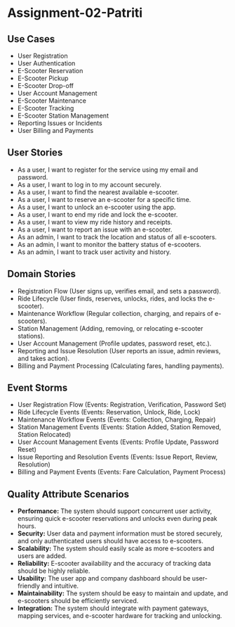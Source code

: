 # Assignment-02-Patriti


## Use Cases
- User Registration
- User Authentication
- E-Scooter Reservation
- E-Scooter Pickup
- E-Scooter Drop-off
- User Account Management
- E-Scooter Maintenance
- E-Scooter Tracking
- E-Scooter Station Management
- Reporting Issues or Incidents
- User Billing and Payments

## User Stories
- As a user, I want to register for the service using my email and password.
- As a user, I want to log in to my account securely.
- As a user, I want to find the nearest available e-scooter.
- As a user, I want to reserve an e-scooter for a specific time.
- As a user, I want to unlock an e-scooter using the app.
- As a user, I want to end my ride and lock the e-scooter.
- As a user, I want to view my ride history and receipts.
- As a user, I want to report an issue with an e-scooter.
- As an admin, I want to track the location and status of all e-scooters.
- As an admin, I want to monitor the battery status of e-scooters.
- As an admin, I want to track user activity and history.

## Domain Stories
- Registration Flow (User signs up, verifies email, and sets a password).
- Ride Lifecycle (User finds, reserves, unlocks, rides, and locks the e-scooter).
- Maintenance Workflow (Regular collection, charging, and repairs of e-scooters).
- Station Management (Adding, removing, or relocating e-scooter stations).
- User Account Management (Profile updates, password reset, etc.).
- Reporting and Issue Resolution (User reports an issue, admin reviews, and takes action).
- Billing and Payment Processing (Calculating fares, handling payments).

## Event Storms
- User Registration Flow (Events: Registration, Verification, Password Set)
- Ride Lifecycle Events (Events: Reservation, Unlock, Ride, Lock)
- Maintenance Workflow Events (Events: Collection, Charging, Repair)
- Station Management Events (Events: Station Added, Station Removed, Station Relocated)
- User Account Management Events (Events: Profile Update, Password Reset)
- Issue Reporting and Resolution Events (Events: Issue Report, Review, Resolution)
- Billing and Payment Events (Events: Fare Calculation, Payment Process)

## Quality Attribute Scenarios
- **Performance:** The system should support concurrent user activity, ensuring quick e-scooter reservations and unlocks even during peak hours.
- **Security:** User data and payment information must be stored securely, and only authenticated users should have access to e-scooters.
- **Scalability:** The system should easily scale as more e-scooters and users are added.
- **Reliability:** E-scooter availability and the accuracy of tracking data should be highly reliable.
- **Usability:** The user app and company dashboard should be user-friendly and intuitive.
- **Maintainability:** The system should be easy to maintain and update, and e-scooters should be efficiently serviced.
- **Integration:** The system should integrate with payment gateways, mapping services, and e-scooter hardware for tracking and unlocking.
